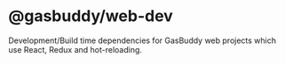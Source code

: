 @gasbuddy/web-dev
=================
Development/Build time dependencies for GasBuddy web projects which use React, Redux and hot-reloading.